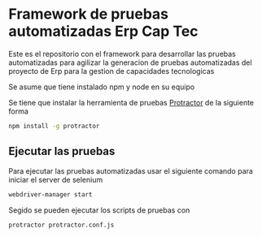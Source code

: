 # Framework de pruebas automatizadas Erp Cap Tec 

Este es el repositorio con el framework para desarrollar las pruebas automatizadas para agilizar la generacion de pruebas automatizadas del proyecto de Erp para la gestion de capacidades tecnologicas 

Se asume que tiene instalado npm y node en su equipo

Se tiene que instalar la herramienta de pruebas [Protractor](https://www.protractortest.org/#/) de la siguiente forma 

```sh
npm install -g protractor
```

## Ejecutar las pruebas

Para ejecutar las pruebas automatizadas usar el siguiente comando para iniciar el server de selenium

```sh
webdriver-manager start
```

Segido se pueden ejecutar los scripts de pruebas con 
```sh
protractor protractor.conf.js
```